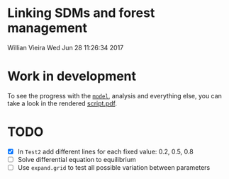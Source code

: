 Linking SDMs and forest management
================
Willian Vieira
Wed Jun 28 11:26:34 2017

Work in development
===================
To see the progress with the [`model`](https://github.com/willvieira/PhD/blob/master/chapter1/vissault_model.R), analysis and everything else, you can take a look in the rendered [script.pdf](https://github.com/willvieira/PhD/blob/master/chapter1/script.pdf).

TODO
====

-   [X] In `Test2` add different lines for each fixed value: 0.2, 0.5, 0.8
-   [ ] Solve differential equation to equilibrium
-   [ ] Use `expand.grid` to test all possible variation between parameters
